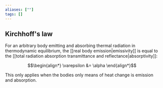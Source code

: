 ```yaml
---
aliases: [""]
tags: []
---
```


## Kirchhoff's law

For an arbitrary body emitting and absorbing thermal radiation in thermodynamic equilibrium, the [[real body emission|emissivity]] is equal to the [[total radiation absorption transmittance and reflectance|absorptivity]]:

$$\begin{align*}
\varepsilon &= \alpha
\end{align*}$$

This only applies when the bodies only means of heat change is emission and absorption.